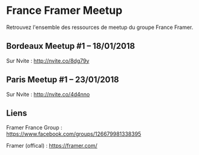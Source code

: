 # France Framer Meetup

Retrouvez l'ensemble des ressources de meetup du groupe France Framer.

## Bordeaux Meetup #1 – 18/01/2018

Sur Nvite : http://nvite.co/8dg79y

## Paris Meetup #1 – 23/01/2018

Sur Nvite : http://nvite.co/4d4nno

## Liens

Framer France Group : https://www.facebook.com/groups/126679981338395

Framer (offical) : https://framer.com/
